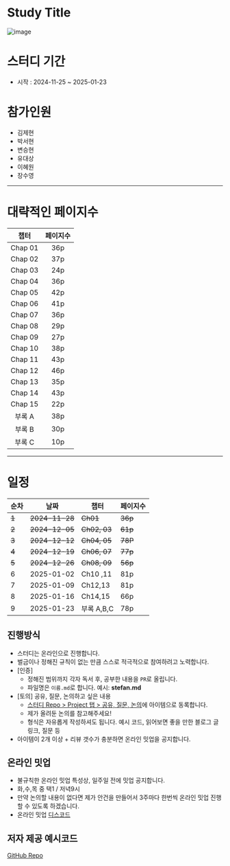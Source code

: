 # Study Title

![image](https://github.com/user-attachments/assets/b9fd40f3-bd7a-442d-94e1-8db43daa5c5f)

# 스터디 기간

- 시작 : 2024-11-25 ~ 2025-01-23

# 참가인원

- 김제현
- 박서현
- 변승현
- 유대상
- 이혜원
- 장수영

---

# 대략적인 페이지수

|  챕터   | 페이지수 |
| :-----: | :------: |
| Chap 01 |   36p    |
| Chap 02 |   37p    |
| Chap 03 |   24p    |
| Chap 04 |   36p    |
| Chap 05 |   42p    |
| Chap 06 |   41p    |
| Chap 07 |   36p    |
| Chap 08 |   29p    |
| Chap 09 |   27p    |
| Chap 10 |   38p    |
| Chap 11 |   43p    |
| Chap 12 |   46p    |
| Chap 13 |   35p    |
| Chap 14 |   43p    |
| Chap 15 |   22p    |
| 부록 A  |   38p    |
| 부록 B  |   30p    |
| 부록 C  |   10p    |

---

# 일정

| 순차  | 날짜           | 챕터         | 페이지수 |
| ----- | -------------- | ------------ | -------- |
| ~~1~~ | ~~2024-11-28~~ | ~~Ch01~~     | ~~36p~~  |
| ~~2~~ | ~~2024-12-05~~ | ~~Ch02, 03~~ | ~~61p~~  |
| ~~3~~ | ~~2024-12-12~~ | ~~Ch04, 05~~ | ~~78P~~  |
| ~~4~~ | ~~2024-12-19~~ | ~~Ch06, 07~~ | ~~77p~~  |
| ~~5~~ | ~~2024-12-26~~ | ~~Ch08, 09~~ | ~~56p~~  |
| 6     | 2025-01-02     | Ch10 ,11     | 81p      |
| 7     | 2025-01-09     | Ch12,13      | 81p      |
| 8     | 2025-01-16     | Ch14,15      | 66p      |
| 9     | 2025-01-23     | 부록 A,B,C   | 78p      |

## 진행방식

- 스터디는 온라인으로 진행합니다.
- 벌금이나 정해진 규칙이 없는 만큼 스스로 적극적으로 참여하려고 노력합니다.
- [인증]
  - 정해진 범위까지 각자 독서 후, 공부한 내용을 `PR`로 올립니다.
  - 파일명은 `이름.md`로 합니다. 예시: **stefan.md**
- [토의] 공유, 질문, 논의하고 싶은 내용
  - [스터디 Repo > Project 탭 > 공유, 질문, 논의](https://github.com/orgs/Zero-ToHero/projects/1/views/1)에 아이템으로 동록합니다.
  - 제가 올려둔 논의를 참고해주세요!
  - 형식은 자유롭게 작성하셔도 됩니다. 예시 코드, 읽어보면 좋을 만한 블로그 글 링크, 질문 등
- 아이템이 2개 이상 + 리뷰 갯수가 충분하면 온라인 밋업을 공지합니다.

## 온라인 밋업

- 불규칙한 온라인 밋업 특성상, 일주일 전에 밋업 공지합니다.
- 화,수,목 중 택1 / 저녁9시
- 만약 논의할 내용이 없다면 제가 안건을 만들어서 3주마다 한번씩 온라인 밋업 진행할 수 있도록 하겠습니다.
- 온라인 밋업 [디스코드](https://discord.gg/qYAnwduH)

## 저자 제공 예시코드

[GitHub Repo](https://github.com/eternity-oop/object)
